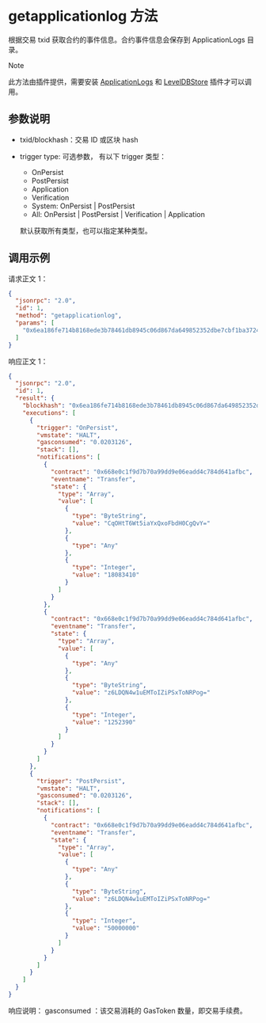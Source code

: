 # getapplicationlog 方法

根据交易 txid 获取合约的事件信息。合约事件信息会保存到 ApplicationLogs 目录。

> [!Note]
>
> 此方法由插件提供，需要安装 [ApplicationLogs](https://github.com/neo-project/neo-modules/releases) 和 [LevelDBStore](https://github.com/neo-project/neo-modules/releases) 插件才可以调用。

## 参数说明

- txid/blockhash：交易 ID 或区块 hash

- trigger type:  可选参数， 有以下 trigger 类型：

  - OnPersist
  - PostPersist
  - Application
  - Verification
  - System: OnPersist | PostPersist
  - All: OnPersist | PostPersist | Verification | Application

  默认获取所有类型，也可以指定某种类型。 

## 调用示例

请求正文 1：

```json
{
  "jsonrpc": "2.0",
  "id": 1,
  "method": "getapplicationlog",
  "params": [
    "0x6ea186fe714b8168ede3b78461db8945c06d867da649852352dbe7cbf1ba3724"
  ]
}
```

响应正文 1：

```json
{
  "jsonrpc": "2.0",
  "id": 1,
  "result": {
    "blockhash": "0x6ea186fe714b8168ede3b78461db8945c06d867da649852352dbe7cbf1ba3724",
    "executions": [
      {
        "trigger": "OnPersist",
        "vmstate": "HALT",
        "gasconsumed": "0.0203126",
        "stack": [],
        "notifications": [
          {
            "contract": "0x668e0c1f9d7b70a99dd9e06eadd4c784d641afbc",
            "eventname": "Transfer",
            "state": {
              "type": "Array",
              "value": [
                {
                  "type": "ByteString",
                  "value": "CqOHtT6Wt5iaYxQxoFbdH0CgQvY="
                },
                {
                  "type": "Any"
                },
                {
                  "type": "Integer",
                  "value": "18083410"
                }
              ]
            }
          },
          {
            "contract": "0x668e0c1f9d7b70a99dd9e06eadd4c784d641afbc",
            "eventname": "Transfer",
            "state": {
              "type": "Array",
              "value": [
                {
                  "type": "Any"
                },
                {
                  "type": "ByteString",
                  "value": "z6LDQN4w1uEMToIZiPSxToNRPog="
                },
                {
                  "type": "Integer",
                  "value": "1252390"
                }
              ]
            }
          }
        ]
      },
      {
        "trigger": "PostPersist",
        "vmstate": "HALT",
        "gasconsumed": "0.0203126",
        "stack": [],
        "notifications": [
          {
            "contract": "0x668e0c1f9d7b70a99dd9e06eadd4c784d641afbc",
            "eventname": "Transfer",
            "state": {
              "type": "Array",
              "value": [
                {
                  "type": "Any"
                },
                {
                  "type": "ByteString",
                  "value": "z6LDQN4w1uEMToIZiPSxToNRPog="
                },
                {
                  "type": "Integer",
                  "value": "50000000"
                }
              ]
            }
          }
        ]
      }
    ]
  }
}
```

响应说明：
gasconsumed ：该交易消耗的 GasToken 数量，即交易手续费。
